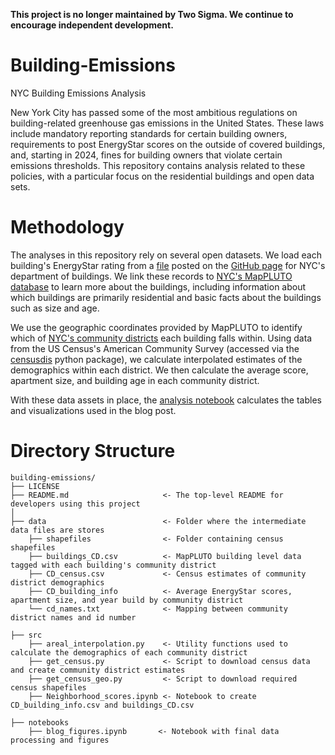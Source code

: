 **This project is no longer maintained by Two Sigma. We continue to encourage independent development.**

# Building-Emissions
NYC Building Emissions Analysis

New York City has passed some of the most ambitious regulations on building-related greenhouse gas emissions in the United States. These laws include mandatory reporting standards for certain building owners, requirements to post EnergyStar scores on the outside of covered buildings, and, starting in 2024, fines for building owners that violate certain emissions thresholds. This repository contains analysis related to these policies, with a particular focus on the residential buildings and open data sets.

# Methodology

The analyses in this repository rely on several open datasets. We load each building's EnergyStar rating from a [file](https://raw.githubusercontent.com/NYCDOB/LocalLaw97/gh-pages/data/LL3320220609.json) posted on the [GitHub page](https://github.com/NYCDOB/LocalLaw97) for NYC's department of buildings. We link these records to [NYC's MapPLUTO database](https://www.nyc.gov/site/planning/data-maps/open-data/dwn-pluto-mappluto.page) to learn more about the buildings, including information about which buildings are primarily residential and basic facts about the buildings such as size and age.

We use the geographic coordinates provided by MapPLUTO to identify which of [NYC's community districts](https://data.cityofnewyork.us/City-Government/Community-Districts/yfnk-k7r4) each building falls within. Using data from the US Census's American Community Survey (accessed via the [censusdis](https://github.com/vengroff/censusdis/issues) python package), we calculate interpolated estimates of the demographics within each district. We then calculate the average score, apartment size, and building age in each community district.

With these data assets in place, the [analysis notebook](https://github.com/tsdataclinic/Building-Emissions/blob/main/notebooks/blog_figures.ipynb) calculates the tables and visualizations used in the blog post. 

# Directory Structure

    building-emissions/
    ├── LICENSE
    ├── README.md                     <- The top-level README for developers using this project
    │
    ├── data                          <- Folder where the intermediate data files are stores
        ├── shapefiles                <- Folder containing census shapefiles
        ├── buildings_CD.csv          <- MapPLUTO building level data tagged with each building's community district
        ├── CD_census.csv             <- Census estimates of community district demographics
        ├── CD_building_info          <- Average EnergyStar scores, apartment size, and year build by community district
        └── cd_names.txt              <- Mapping between community district names and id number

    ├── src
        ├── areal_interpolation.py    <- Utility functions used to calculate the demographics of each community district
        ├── get_census.py             <- Script to download census data and create community district estimates
        ├── get_census_geo.py         <- Script to download required census shapefiles
        ├── Neighborhood_scores.ipynb <- Notebook to create CD_building_info.csv and buildings_CD.csv
     
    ├── notebooks
        ├── blog_figures.ipynb       <- Notebook with final data processing and figures
